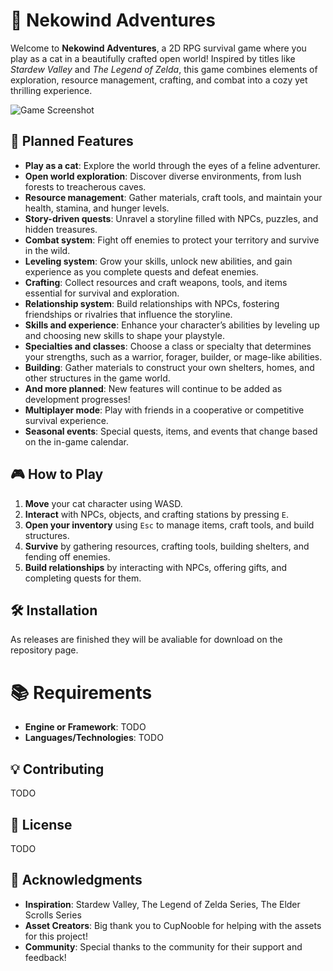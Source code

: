# 🐾 **Nekowind Adventures**

Welcome to **Nekowind Adventures**, a 2D RPG survival game where you play as a cat in a beautifully crafted open world! Inspired by titles like *Stardew Valley* and *The Legend of Zelda*, this game combines elements of exploration, resource management, crafting, and combat into a cozy yet thrilling experience.

![Game Screenshot](link-to-screenshot-or-gif)

## 🌟 **Planned Features**
- **Play as a cat**: Explore the world through the eyes of a feline adventurer.
- **Open world exploration**: Discover diverse environments, from lush forests to treacherous caves.
- **Resource management**: Gather materials, craft tools, and maintain your health, stamina, and hunger levels.
- **Story-driven quests**: Unravel a storyline filled with NPCs, puzzles, and hidden treasures.
- **Combat system**: Fight off enemies to protect your territory and survive in the wild.
- **Leveling system**: Grow your skills, unlock new abilities, and gain experience as you complete quests and defeat enemies.
- **Crafting**: Collect resources and craft weapons, tools, and items essential for survival and exploration.
- **Relationship system**: Build relationships with NPCs, fostering friendships or rivalries that influence the storyline.
- **Skills and experience**: Enhance your character’s abilities by leveling up and choosing new skills to shape your playstyle.
- **Specialties and classes**: Choose a class or specialty that determines your strengths, such as a warrior, forager, builder, or mage-like abilities.
- **Building**: Gather materials to construct your own shelters, homes, and other structures in the game world.
- **And more planned**: New features will continue to be added as development progresses!
- **Multiplayer mode**: Play with friends in a cooperative or competitive survival experience.
- **Seasonal events**: Special quests, items, and events that change based on the in-game calendar.

## 🎮 **How to Play**
1. **Move** your cat character using WASD.
2. **Interact** with NPCs, objects, and crafting stations by pressing `E`.
3. **Open your inventory** using `Esc` to manage items, craft tools, and build structures.
4. **Survive** by gathering resources, crafting tools, building shelters, and fending off enemies.
5. **Build relationships** by interacting with NPCs, offering gifts, and completing quests for them.

## 🛠️ **Installation**

As releases are finished they will be avaliable for download on the repository page.

# 📚 Requirements

- **Engine or Framework**: TODO
- **Languages/Technologies**: TODO

## 💡 Contributing

TODO

## 📝 License

TODO

## 🙌 Acknowledgments

- **Inspiration**: Stardew Valley, The Legend of Zelda Series, The Elder Scrolls Series
- **Asset Creators**: Big thank you to CupNooble for helping with the assets for this project!
- **Community**: Special thanks to the community for their support and feedback!

